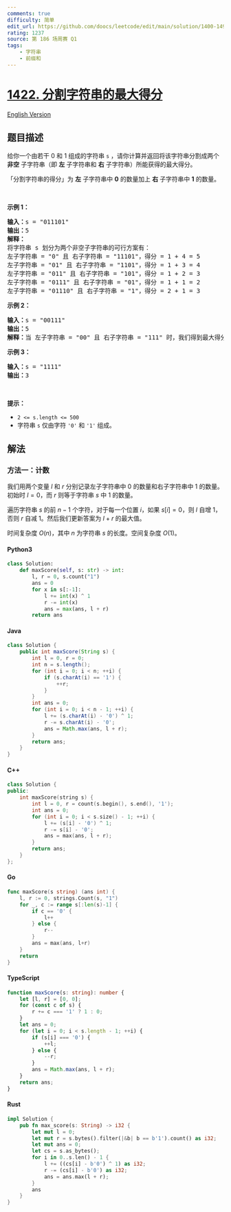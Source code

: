```yaml
---
comments: true
difficulty: 简单
edit_url: https://github.com/doocs/leetcode/edit/main/solution/1400-1499/1422.Maximum%20Score%20After%20Splitting%20a%20String/README.md
rating: 1237
source: 第 186 场周赛 Q1
tags:
    - 字符串
    - 前缀和
---
```


<!-- problem:start -->

# [1422. 分割字符串的最大得分](https://leetcode.cn/problems/maximum-score-after-splitting-a-string)

[English Version](/solution/1400-1499/1422.Maximum%20Score%20After%20Splitting%20a%20String/README_EN.md)

## 题目描述

<!-- description:start -->

<p>给你一个由若干 0 和 1 组成的字符串 <code>s</code> ，请你计算并返回将该字符串分割成两个 <strong>非空</strong> 子字符串（即&nbsp;<strong>左</strong> 子字符串和 <strong>右</strong> 子字符串）所能获得的最大得分。</p>

<p>「分割字符串的得分」为 <strong>左</strong> 子字符串中 <strong>0</strong> 的数量加上 <strong>右</strong> 子字符串中 <strong>1</strong> 的数量。</p>

<p>&nbsp;</p>

<p><strong>示例 1：</strong></p>

<pre><strong>输入：</strong>s = &quot;011101&quot;
<strong>输出：</strong>5
<strong>解释：</strong>
将字符串 s 划分为两个非空子字符串的可行方案有：
左子字符串 = &quot;0&quot; 且 右子字符串 = &quot;11101&quot;，得分 = 1 + 4 = 5
左子字符串 = &quot;01&quot; 且 右子字符串 = &quot;1101&quot;，得分 = 1 + 3 = 4
左子字符串 = &quot;011&quot; 且 右子字符串 = &quot;101&quot;，得分 = 1 + 2 = 3
左子字符串 = &quot;0111&quot; 且 右子字符串 = &quot;01&quot;，得分 = 1 + 1 = 2
左子字符串 = &quot;01110&quot; 且 右子字符串 = &quot;1&quot;，得分 = 2 + 1 = 3
</pre>

<p><strong>示例 2：</strong></p>

<pre><strong>输入：</strong>s = &quot;00111&quot;
<strong>输出：</strong>5
<strong>解释：</strong>当 左子字符串 = &quot;00&quot; 且 右子字符串 = &quot;111&quot; 时，我们得到最大得分 = 2 + 3 = 5
</pre>

<p><strong>示例 3：</strong></p>

<pre><strong>输入：</strong>s = &quot;1111&quot;
<strong>输出：</strong>3
</pre>

<p>&nbsp;</p>

<p><strong>提示：</strong></p>

<ul>
	<li><code>2 &lt;= s.length &lt;= 500</code></li>
	<li>字符串 <code>s</code> 仅由字符 <code>&#39;0&#39;</code> 和 <code>&#39;1&#39;</code> 组成。</li>
</ul>

<!-- description:end -->

## 解法

<!-- solution:start -->

### 方法一：计数

我们用两个变量 $l$ 和 $r$ 分别记录左子字符串中 $0$ 的数量和右子字符串中 $1$ 的数量。初始时 $l = 0$，而 $r$ 则等于字符串 $s$ 中 $1$ 的数量。

遍历字符串 $s$ 的前 $n - 1$ 个字符，对于每一个位置 $i$，如果 $s[i] = 0$，则 $l$ 自增 $1$，否则 $r$ 自减 $1$。然后我们更新答案为 $l + r$ 的最大值。

时间复杂度 $O(n)$，其中 $n$ 为字符串 $s$ 的长度。空间复杂度 $O(1)$。

<!-- tabs:start -->

#### Python3

```python
class Solution:
    def maxScore(self, s: str) -> int:
        l, r = 0, s.count("1")
        ans = 0
        for x in s[:-1]:
            l += int(x) ^ 1
            r -= int(x)
            ans = max(ans, l + r)
        return ans
```

#### Java

```java
class Solution {
    public int maxScore(String s) {
        int l = 0, r = 0;
        int n = s.length();
        for (int i = 0; i < n; ++i) {
            if (s.charAt(i) == '1') {
                ++r;
            }
        }
        int ans = 0;
        for (int i = 0; i < n - 1; ++i) {
            l += (s.charAt(i) - '0') ^ 1;
            r -= s.charAt(i) - '0';
            ans = Math.max(ans, l + r);
        }
        return ans;
    }
}
```

#### C++

```cpp
class Solution {
public:
    int maxScore(string s) {
        int l = 0, r = count(s.begin(), s.end(), '1');
        int ans = 0;
        for (int i = 0; i < s.size() - 1; ++i) {
            l += (s[i] - '0') ^ 1;
            r -= s[i] - '0';
            ans = max(ans, l + r);
        }
        return ans;
    }
};
```

#### Go

```go
func maxScore(s string) (ans int) {
	l, r := 0, strings.Count(s, "1")
	for _, c := range s[:len(s)-1] {
		if c == '0' {
			l++
		} else {
			r--
		}
		ans = max(ans, l+r)
	}
	return
}
```

#### TypeScript

```ts
function maxScore(s: string): number {
    let [l, r] = [0, 0];
    for (const c of s) {
        r += c === '1' ? 1 : 0;
    }
    let ans = 0;
    for (let i = 0; i < s.length - 1; ++i) {
        if (s[i] === '0') {
            ++l;
        } else {
            --r;
        }
        ans = Math.max(ans, l + r);
    }
    return ans;
}
```

#### Rust

```rust
impl Solution {
    pub fn max_score(s: String) -> i32 {
        let mut l = 0;
        let mut r = s.bytes().filter(|&b| b == b'1').count() as i32;
        let mut ans = 0;
        let cs = s.as_bytes();
        for i in 0..s.len() - 1 {
            l += ((cs[i] - b'0') ^ 1) as i32;
            r -= (cs[i] - b'0') as i32;
            ans = ans.max(l + r);
        }
        ans
    }
}
```

<!-- tabs:end -->

<!-- solution:end -->

<!-- problem:end -->
